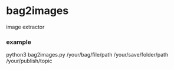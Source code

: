 # bag2images
image extractor 

### example

python3 bag2images.py /your/bag/file/path /your/save/folder/path /your/publish/topic
